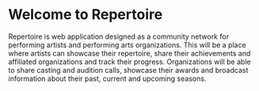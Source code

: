 # Welcome to Repertoire

Repertoire is web application designed as a community network for performing artists and performing arts organizations. This will be a place where artists can showcase their repertoire, share their achievements and affiliated organizations and track their progress. Organizations will be able to share casting and audition calls, showcase their awards and broadcast information about their past, current and upcoming seasons.
